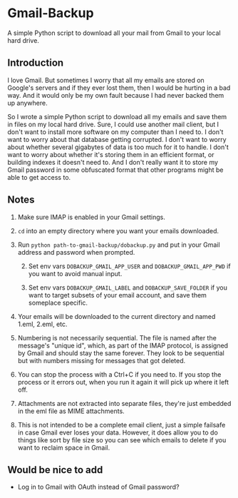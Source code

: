 **Gmail-Backup**
===================
A simple Python script to download all your mail from Gmail to your local hard drive.

**Introduction**
--------------
I love Gmail.  But sometimes I worry that all my emails are stored on Google's servers and if they ever
lost them, then I would be hurting in a bad way.  And it would only be my own fault because I had never
backed them up anywhere.

So I wrote a simple Python script to download all my emails and save them in files on my local hard
drive.  Sure, I could use another mail client, but I don't want to install more software on my computer
than I need to.  I don't want to worry about that database getting corrupted.  I don't want to worry
about whether several gigabytes of data is too much for it to handle.  I don't want to worry about
whether it's storing them in an efficient format, or building indexes it doesn't need to.  And I don't
really want it to store my Gmail password in some obfuscated format that other programs might be able
to get access to.

**Notes**
---------
1. Make sure IMAP is enabled in your Gmail settings.

2. `cd` into an empty directory where you want your emails downloaded.

2. Run ```python path-to-gmail-backup/dobackup.py``` and put in your Gmail address and password when prompted.

    2. Set env vars `DOBACKUP_GMAIL_APP_USER` and `DOBACKUP_GMAIL_APP_PWD` if you want to avoid manual input.

    2. Set env vars `DOBACKUP_GMAIL_LABEL` and `DOBACKUP_SAVE_FOLDER` if you want to target subsets of your email account, and save them someplace specific.

3. Your emails will be downloaded to the current directory and named 1.eml, 2.eml, etc.

4. Numbering is not necessarily sequential.  The file is named after the message's "unique id", which,
as part of the IMAP protocol, is assigned by Gmail and should stay the same forever.  They look to be
sequential but with numbers missing for messages that got deleted.

5. You can stop the process with a Ctrl+C if you need to.  If you stop the process or it errors out,
when you run it again it will pick up where it left off.

6. Attachments are not extracted into separate files, they're just embedded in the eml file as MIME
attachments.

7. This is not intended to be a complete email client, just a simple failsafe in case Gmail ever loses
your data.  However, it does allow you to do things like sort by file size so you can see which emails
to delete if you want to reclaim space in Gmail.

**Would be nice to add**
--------------------
 - Log in to Gmail with OAuth instead of Gmail password?
